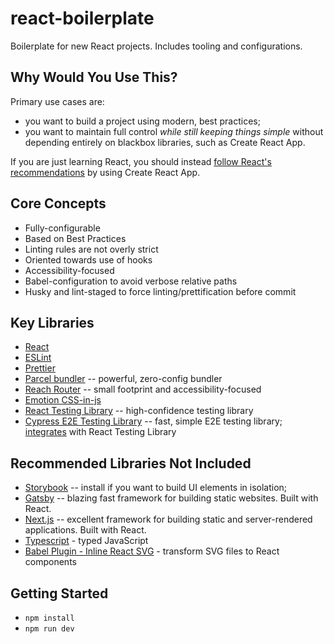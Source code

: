 # react-boilerplate

Boilerplate for new React projects. Includes tooling and configurations.

## Why Would You Use This?

Primary use cases are:

- you want to build a project using modern, best practices;
- you want to maintain full control _while still keeping things simple_ without depending entirely on blackbox libraries, such as Create React App.

If you are just learning React, you should instead [follow React's recommendations](https://reactjs.org/docs/create-a-new-react-app.html#create-react-app) by using Create React App.

## Core Concepts

- Fully-configurable
- Based on Best Practices
- Linting rules are not overly strict
- Oriented towards use of hooks
- Accessibility-focused
- Babel-configuration to avoid verbose relative paths
- Husky and lint-staged to force linting/prettification before commit

## Key Libraries

- [React](https://reactjs.org/)
- [ESLint](https://eslint.org/)
- [Prettier](https://prettier.io/)
- [Parcel bundler](https://parceljs.org/) -- powerful, zero-config bundler
- [Reach Router](https://reach.tech/router/) -- small footprint and accessibility-focused
- [Emotion CSS-in-js](https://emotion.sh/docs/introduction)
- [React Testing Library](https://testing-library.com/docs/react-testing-library/intro) -- high-confidence testing library
- [Cypress E2E Testing Library](https://www.cypress.io/) -- fast, simple E2E testing library; [integrates](https://testing-library.com/docs/cypress-testing-library/intro) with React Testing Library

## Recommended Libraries Not Included

- [Storybook](https://www.learnstorybook.com/) -- install if you want to build UI elements in isolation;
- [Gatsby](https://www.gatsbyjs.com/) -- blazing fast framework for building static websites. Built with React.
- [Next.js](https://nextjs.org/) -- excellent framework for building static and server-rendered applications. Built with React.
- [Typescript](https://www.typescriptlang.org/) - typed JavaScript
- [Babel Plugin - Inline React SVG](https://www.npmjs.com/package/babel-plugin-inline-react-svg) - transform SVG files to React components

## Getting Started

- `npm install`
- `npm run dev`
